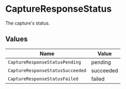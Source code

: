 # CaptureResponseStatus

The capture's status.


## Values

| Name                             | Value                            |
| -------------------------------- | -------------------------------- |
| `CaptureResponseStatusPending`   | pending                          |
| `CaptureResponseStatusSucceeded` | succeeded                        |
| `CaptureResponseStatusFailed`    | failed                           |